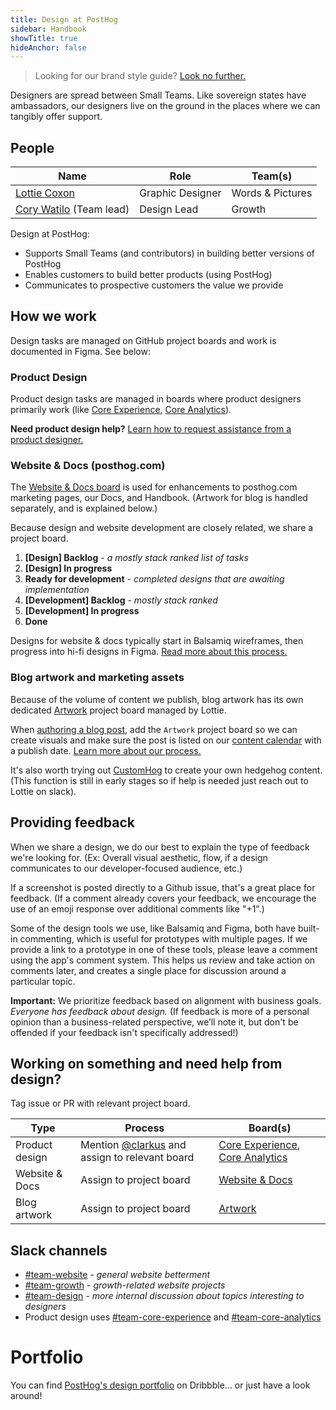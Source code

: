 ```yaml
---
title: Design at PostHog
sidebar: Handbook
showTitle: true
hideAnchor: false
---
```


> Looking for our brand style guide? [Look no further.](/handbook/company/branding)

Designers are spread between Small Teams. Like sovereign states have ambassadors, our designers live on the ground in the places where we can tangibly offer support.

## People

| Name         | Role             | Team(s) |
|--------------|------------------|-----------------|
| [Lottie Coxon](/community/profiles/227) | Graphic Designer | Words & Pictures  |
| [Cory Watilo](/community/profiles/2) (Team lead)  | Design Lead      | Growth  |

Design at PostHog:

- Supports Small Teams (and contributors) in building better versions of PostHog
- Enables customers to build better products (using PostHog)
- Communicates to prospective customers the value we provide

## How we work

Design tasks are managed on GitHub project boards and work is documented in Figma. See below:

### Product Design

Product design tasks are managed in boards where product designers primarily work (like [Core Experience](https://github.com/orgs/PostHog/projects/9), [Core Analytics](https://github.com/orgs/PostHog/projects/12)).

**Need product design help?** [Learn how to request assistance from a product designer.](/handbook/company/working-with-product-design)


### Website & Docs (posthog.com)

The [Website & Docs board](https://github.com/orgs/PostHog/projects/13) is used for enhancements to posthog.com marketing pages, our Docs, and Handbook. (Artwork for blog is handled separately, and is explained below.)

Because design and website development are closely related, we share a project board.

1. **[Design] Backlog** _- a mostly stack ranked list of tasks_
1. **[Design] In progress**
1. **Ready for development** _- completed designs that are awaiting implementation_
1. **[Development] Backlog** _- mostly stack ranked_
1. **[Development] In progress**
1. **Done**

Designs for website & docs typically start in Balsamiq wireframes, then progress into hi-fi designs in Figma. [Read more about this process.](/handbook/company/website-design-process)

### Blog artwork and marketing assets

Because of the volume of content we publish, blog artwork has its own dedicated [Artwork](https://github.com/orgs/PostHog/projects/14) project board managed by Lottie.

When [authoring a blog post](/handbook/growth/marketing/blog), add the `Artwork` project board so we can create visuals and make sure the post is listed on our [content calendar](https://docs.google.com/spreadsheets/d/1-6QYxi46d5y88BQ8vdGWmgrFZBbCMs1CAIc5JGLuf4Y/edit) with a publish date. [Learn more about our process.](/handbook/growth/marketing/exporting-blog-post-image)


It's also worth trying out [CustomHog](https://www.figma.com/file/HwUmk7WqccLkGgNNGAs4zN/Art-board?node-id=4168%3A24524) to create your own hedgehog content. (This function is still in early stages so if help is needed just reach out to Lottie on slack).

## **Providing feedback**

When we share a design, we do our best to explain the type of feedback we're looking for. (Ex: Overall visual aesthetic, flow, if a design communicates to our developer-focused audience, etc.)

If a screenshot is posted directly to a Github issue, that's a great place for feedback. (If a comment already covers your feedback, we encourage the use of an emoji response over additional comments like "+1".)

Some of the design tools we use, like Balsamiq and Figma, both have built-in commenting, which is useful for prototypes with multiple pages. If we provide a link to a prototype in one of these tools, please leave a comment using the app's comment system. This helps us review and take action on comments later, and creates a single place for discussion around a particular topic.

**Important:** We prioritize feedback based on alignment with business goals. _Everyone has feedback about design._ (If feedback is more of a personal opinion than a business-related perspective, we’ll note it, but don't be offended if your feedback isn't specifically addressed!)

## Working on something and need help from design?

Tag issue or PR with relevant project board.

| Type         | Process             | Board(s) |
|--------------|------------------|-----------------|
| Product design | Mention [@clarkus](https://github.com/clarkus) and assign to relevant board | [Core Experience](https://github.com/orgs/PostHog/projects/9), [Core Analytics](https://github.com/orgs/PostHog/projects/12) |
| Website & Docs  | Assign to project board        | [Website & Docs](https://github.com/orgs/PostHog/projects/9)  |
| Blog artwork  | Assign to project board | [Artwork](https://github.com/orgs/PostHog/projects/14) |

## Slack channels

- [#team-website](https://posthog.slack.com/messages/team-website) _- general website betterment_
- [#team-growth](https://posthog.slack.com/messages/team-growth) _- growth-related website projects_
- [#team-design](https://posthog.slack.com/messages/team-design) _- more internal discussion about topics interesting to designers_
- Product design uses [#team-core-experience](https://posthog.slack.com/messages/team-core-experience) and [#team-core-analytics](https://posthog.slack.com/messages/team-core-analytics)

# Portfolio

You can find [PostHog's design portfolio](https://dribbble.com/posthog) on Dribbble... or just have a look around!
